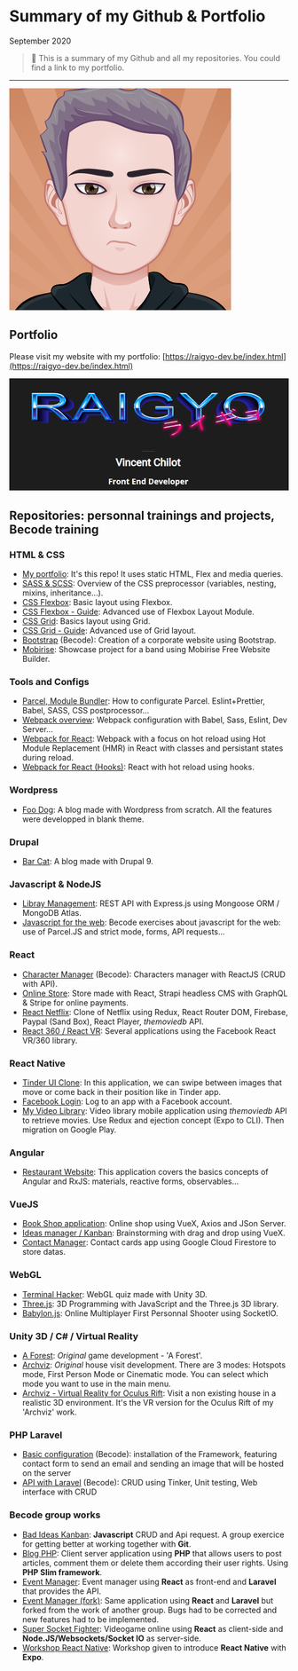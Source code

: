 # Summary of my Github & Portfolio



September 2020

> 🔨  This is a summary of my Github and all my repositories. You could find a link to my portfolio.

* * *


![Avatar Github](_readme-img/avatar.png)

## Portfolio

Please visit my website with my portfolio: [https://raigyo-dev.be/index.html](https://raigyo-dev.be/index.html)

<a href="https://raigyo-dev.be/index.html">![My portfolio online](_readme-img/portfolio.png)</a>

## Repositories: personnal trainings and projects, Becode training

### HTML & CSS

- [My portfolio](https://github.com/Raigyo/summary-portfolio): It's this repo! It uses static HTML, Flex and media queries.
- [SASS & SCSS](https://github.com/Raigyo/sass-scss): Overview of the CSS preprocessor (variables, nesting, mixins, inheritance...).
- [CSS Flexbox](https://github.com/Raigyo/css-flexbox): Basic layout using Flexbox.
- [CSS Flexbox - Guide](https://github.com/Raigyo/css-flexbox-guide): Advanced use of Flexbox Layout Module.
- [CSS Grid](https://github.com/Raigyo/css-grid): Basics layout using Grid.
- [CSS Grid - Guide](https://github.com/Raigyo/css-grid-guide): Advanced use of Grid layout.
- [Bootstrap](https://github.com/Raigyo/bootstrap-corporate) (Becode): Creation of a corporate website using Bootstrap.
- [Mobirise](https://github.com/Raigyo/mobirise-band): Showcase project for a band using Mobirise Free Website Builder.

### Tools and Configs

- [Parcel, Module Bundler](https://github.com/Raigyo/parcel-bundler): How to configurate Parcel. Eslint+Prettier, Babel, SASS, CSS postprocessor...
- [Webpack overview](https://github.com/Raigyo/webpack-overview): Webpack configuration with Babel, Sass, Eslint, Dev Server...
- [Webpack for React](https://github.com/Raigyo/webpack-react-hot-reload): Webpack with a focus on hot reload using Hot Module Replacement (HMR) in React with classes and persistant states during reload.
- [Webpack for React (Hooks)](https://github.com/Raigyo/webpack-react-hot-reload-hooks): React with hot reload using hooks.

### Wordpress

- [Foo Dog](https://github.com/Raigyo/wordpress-foo-dog): A blog made with Wordpress from scratch. All the features were developped in blank theme.

### Drupal

- [Bar Cat](https://github.com/Raigyo/drupal-bar-cat): A blog made with Drupal 9.

### Javascript & NodeJS

- [Libray Management](https://github.com/Raigyo/express-locallibrary): REST API with Express.js using Mongoose ORM / MongoDB Atlas.
- [Javascript for the web](https://github.com/Raigyo/becode-js-for-the-web): Becode exercises about javascript for the web: use of Parcel.JS and strict mode, forms, API requests...

### React

- [Character Manager](https://github.com/Raigyo/react-character-manager) (Becode): Characters manager with ReactJS (CRUD with API).
- [Online Store](https://github.com/Raigyo/react-online-store): Store made with React, Strapi headless CMS with GraphQL & Stripe for online payments.
- [React Netflix](https://github.com/Raigyo/react-netflix-clone): Clone of Netflix using Redux, React Router DOM, Firebase, Paypal (Sand Box), React Player, *themoviedb* API.
- [React 360 / React VR](https://github.com/Raigyo/react-vr-apps): Several applications using the Facebook React VR/360 library.

### React Native

- [Tinder UI Clone](https://github.com/Raigyo/react-native-swipe): In this application, we can swipe between images that move or come back in their position like in Tinder app.
- [Facebook Login](https://github.com/Raigyo/react-native-fb-login): Log to an app with a Facebook account.
- [My Video Library](https://github.com/Raigyo/video-library): Video library mobile application using *themoviedb* API to retrieve movies. Use Redux and ejection concept (Expo to CLI). Then migration on Google Play.

### Angular

- [Restaurant Website](https://github.com/Raigyo/angular-restaurangular): This application covers the basics concepts of Angular and RxJS: materials, reactive forms, observables...

### VueJS

- [Book Shop application](https://github.com/Raigyo/vuex-shop): Online shop using VueX, Axios and JSon Server.
- [Ideas manager / Kanban](https://github.com/Raigyo/vuex-ideas): Brainstorming with drag and drop using VueX.
- [Contact Manager](https://github.com/Raigyo/vue-contact-manager): Contact cards app using Google Cloud Firestore to store datas.

### WebGL

- [Terminal Hacker](https://github.com/Raigyo/unity-terminal-hacker): WebGL quiz made with Unity 3D.
- [Three.js](https://github.com/Raigyo/three-js): 3D Programming with JavaScript and the Three.js 3D library.
- [Babylon.js](https://github.com/Raigyo/fps-babylon-js): Online Multiplayer First Personnal Shooter using SocketIO.

### Unity 3D / C# / Virtual Reality

- [A Forest](https://github.com/Raigyo/unity-3d-game-forest): *Original* game development - 'A Forest'.
- [Archviz](https://github.com/Raigyo/unity-3d-archviz): *Original* house visit development. There are 3 modes: Hotspots mode, First Person Mode or Cinematic mode. You can select which mode you want to use in the main menu.
- [Archviz - Virtual Reality for Oculus Rift](https://github.com/Raigyo/unity-3d-archviz-vr-oculus): Visit a non existing house in a realistic 3D environment. It's the VR version for the Oculus Rift of my 'Archviz' work.

### PHP Laravel

- [Basic configuration](https://github.com/Raigyo/laravel-basics) (Becode): installation of the Framework, featuring contact form to send an email and sending an image that will be hosted on the server
- [API with Laravel](https://github.com/Raigyo/laravel-api) (Becode): CRUD using Tinker, Unit testing, Web interface with CRUD

### Becode group works

- [Bad Ideas Kanban](https://github.com/Raigyo/jepsen-js-web-majopovi): **Javascript** CRUD and Api request. A group exercice for getting better at working together with **Git**.
- [Blog PHP](https://github.com/Raigyo/blog-php): Client server application using **PHP** that allows users to post articles, comment them or delete them according their user rights. Using **PHP Slim framework**.
- [Event Manager](https://github.com/Raigyo/group-project-react-laravel): Event manager using **React** as front-end and **Laravel** that provides the API.
- [Event Manager (fork)](https://github.com/Raigyo/group-project-react-laravel-fork): Same application using **React** and **Laravel** but forked from the work of another group. Bugs had to be corrected and new features had to be implemented.
- [Super Socket Fighter](https://github.com/Raigyo/SuperSocketFighter): Videogame online using **React** as client-side and **Node.JS/Websockets/Socket IO** as server-side.
- [Workshop React Native](https://github.com/Raigyo/workshop-react-native): Workshop given to introduce **React Native** with **Expo**.
